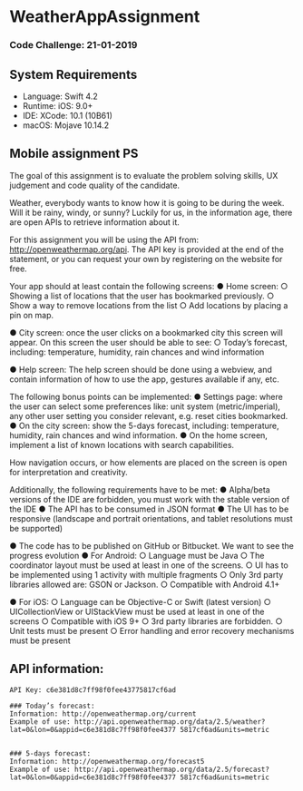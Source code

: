 # WeatherAppAssignment
### Code Challenge: 21-01-2019

## System Requirements
- Language: Swift 4.2
- Runtime: iOS: 9.0+
- IDE: XCode: 10.1 (10B61)
- macOS: Mojave 10.14.2

## Mobile assignment PS
The goal of this assignment is to evaluate the problem solving skills, UX judgement and code quality of the candidate.

Weather, everybody wants to know how it is going to be during the week. Will it be rainy, windy, or sunny? Luckily for us, in the information age, there are open APIs to retrieve information about it.

For this assignment you will be using the API from: ​http://openweathermap.org/api​. The API key is provided at the end of the statement, or you can request your own by registering on the website for free.

Your app should at least contain the following screens:
● Home screen:
    ○ Showing a list of locations that the user has bookmarked previously.
    ○ Show a way to remove locations from the list
    ○ Add locations by placing a pin on map.
    
● City screen: once the user clicks on a bookmarked city this screen will appear. On this screen the user should be able to see:
    ○ Today’s forecast, including: temperature, humidity, rain chances and wind information
    
● Help screen: The help screen should be done using a webview, and contain information of how to use the app, gestures available if any, etc.

The following bonus points can be implemented:
● Settings page: where the user can select some preferences like: unit system (metric/imperial), any other user setting you consider relevant, e.g. reset cities
bookmarked.
● On the city screen: show the 5-days forecast, including: temperature, humidity, rain chances and wind information.
● On the home screen, implement a list of known locations with search capabilities.

How navigation occurs, or how elements are placed on the screen is open for interpretation and creativity.

Additionally, the following requirements have to be met:
● Alpha/beta versions of the IDE are forbidden, you must work with the stable version of the IDE
● The API has to be consumed in JSON format
● The UI has to be responsive (landscape and portrait orientations, and tablet resolutions must be supported)

● The code has to be published on GitHub or Bitbucket. We want to see the progress evolution
● For Android:
    ○ Language must be Java
    ○ The coordinator layout must be used at least in one of the screens.
    ○ UI has to be implemented using 1 activity with multiple fragments
    ○ Only 3rd party libraries allowed are: GSON or Jackson.
    ○ Compatible with Android 4.1+
    
● For iOS:
    ○ Language can be Objective-C or Swift (latest version)
    ○ UICollectionView or UIStackView must be used at least in one of the screens
    ○ Compatible with iOS 9+
    ○ 3rd party libraries are forbidden.
    ○ Unit tests must be present
    ○ Error handling and error recovery mechanisms must be present
    

## API information:
    API Key: c6e381d8c7ff98f0fee43775817cf6ad
    
    ### Today’s forecast:
    Information: ​http://openweathermap.org/current
    Example of use: http://api.openweathermap.org/data/2.5/weather?lat=0&lon=0&appid=c6e381d8c7ff98f0fee4377 5817cf6ad&units=metric


    ### 5-days forecast:
    Information: ​http://openweathermap.org/forecast5
    Example of use: http://api.openweathermap.org/data/2.5/forecast?lat=0&lon=0&appid=c6e381d8c7ff98f0fee4377 5817cf6ad&units=metric
